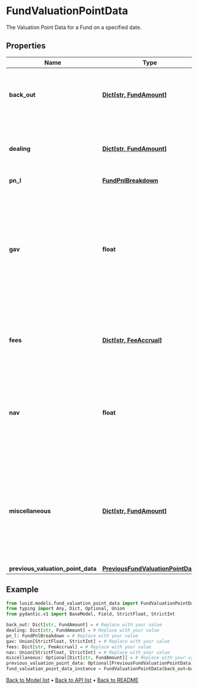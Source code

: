# FundValuationPointData

The Valuation Point Data for a Fund on a specified date.
## Properties
Name | Type | Description | Notes
------------ | ------------- | ------------- | -------------
**back_out** | [**Dict[str, FundAmount]**](FundAmount.md) | Bucket of detail for the Valuation Point where data points have been &#39;backed out&#39;. | 
**dealing** | [**Dict[str, FundAmount]**](FundAmount.md) | Bucket of detail for any &#39;Dealing&#39; that has occured inside the queried period. | 
**pn_l** | [**FundPnlBreakdown**](FundPnlBreakdown.md) |  | 
**gav** | **float** | The Gross Asset Value of the Fund or Share Class at the Valuation Point. This is effectively a summation of all Trial balance entries linked to accounts of types &#39;Asset&#39; and &#39;Liabilities&#39;. | 
**fees** | [**Dict[str, FeeAccrual]**](FeeAccrual.md) | Bucket of detail for any &#39;Fees&#39; that have been charged in the selected period. | 
**nav** | **float** | The Net Asset Value of the Fund or Share Class at the Valuation Point. This represents the GAV with any fees applied in the period. | 
**miscellaneous** | [**Dict[str, FundAmount]**](FundAmount.md) | Not used directly by the LUSID engines but serves as a holding area for any custom derived data points that may be useful in, for example, fee calculations). | [optional] 
**previous_valuation_point_data** | [**PreviousFundValuationPointData**](PreviousFundValuationPointData.md) |  | [optional] 
## Example

```python
from lusid.models.fund_valuation_point_data import FundValuationPointData
from typing import Any, Dict, Optional, Union
from pydantic.v1 import BaseModel, Field, StrictFloat, StrictInt

back_out: Dict[str, FundAmount] = # Replace with your value
dealing: Dict[str, FundAmount] = # Replace with your value
pn_l: FundPnlBreakdown = # Replace with your value
gav: Union[StrictFloat, StrictInt] = # Replace with your value
fees: Dict[str, FeeAccrual] = # Replace with your value
nav: Union[StrictFloat, StrictInt] = # Replace with your value
miscellaneous: Optional[Dict[str, FundAmount]] = # Replace with your value
previous_valuation_point_data: Optional[PreviousFundValuationPointData] = # Replace with your value
fund_valuation_point_data_instance = FundValuationPointData(back_out=back_out, dealing=dealing, pn_l=pn_l, gav=gav, fees=fees, nav=nav, miscellaneous=miscellaneous, previous_valuation_point_data=previous_valuation_point_data)

```

[Back to Model list](../README.md#documentation-for-models) &#8226; [Back to API list](../README.md#documentation-for-api-endpoints) &#8226; [Back to README](../README.md)

